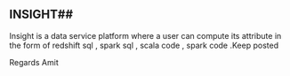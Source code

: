 ## INSIGHT##
Insight is a data service platform where a user can compute its attribute in the form of redshift sql , spark sql , scala code , spark code .Keep posted

Regards
Amit
